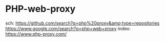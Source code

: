 # PHP-web-proxy
sch: https://github.com/search?q=php%20proxy&amp;type=repositories https://www.google.com/search?q=php+web+proxy index: https://www.php-proxy.com/
